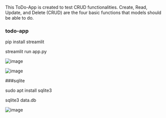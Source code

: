 This ToDo-App is created to test CRUD functionalities. Create, Read, Update, and Delete (CRUD) are the four basic functions that models should be able to do.



### todo-app

pip install streamlit


streamlit run app.py

![image](https://user-images.githubusercontent.com/47417469/115628104-c11e8200-a308-11eb-9b9b-94f3c2224fc2.png)


![image](https://user-images.githubusercontent.com/47417469/115628147-dabfc980-a308-11eb-9ee2-782bfbf46b11.png)



###sqlite

sudo apt install sqlite3

sqlite3 data.db


![image](https://user-images.githubusercontent.com/47417469/115435055-204d9b00-a212-11eb-8e8e-95ce418804f5.png)

